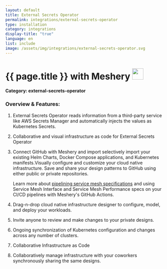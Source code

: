```yaml
---
layout: default
title: External Secrets Operator
permalink: integrations/external-secrets-operator
type: installation
category: integrations
display-title: "true"
language: en
list: include
image: /assets/img/integrations/external-secrets-operator.svg
---
```


<h1>{{ page.title }} with Meshery <img src="{{ page.image }}" style="width: 35px; height: 35px;" /></h1>


#### Category: external-secrets-operator

### Overview & Features:
1. External Secrets Operator reads information from a third-party service like AWS Secrets Manager and automatically injects the values as Kubernetes Secrets.

2. Collaborative and visual infrastructure as code for External Secrets Operator

4. 
    Connect GitHub with Meshery and import selectively import your existing Helm Charts, Docker Compose applications, and Kubernetes manifests.Visually configure and customize your cloud native infrastructure.
    Save and share your design patterns to GitHub using either public or private repositories.



    Learn more about <a href="/blog/service-mesh-specifications/pipelining-service-mesh-specifications">pipelining service mesh specifications</a> and using Service Mesh Interface and Service Mesh Performance specs on your CI/CD pipelines with Meshery's GitHub Actions.



5. Drag-n-drop cloud native infrastructure designer to configure, model, and deploy your workloads.

6. Invite anyone to review and make changes to your private designs.

7. Ongoing synchronization of Kubernetes configuration and changes across any number of clusters.

8. Collaborative Infrastructure as Code

9. Collaboratively manage infrastructure with your coworkers synchronously sharing the same designs.

